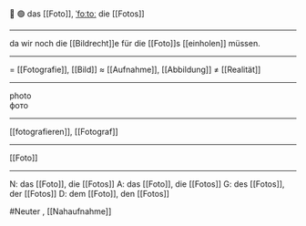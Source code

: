 📸 🟢 das [[Foto]], [ˈfoːtoː](https://youglish.com/pronounce/Foto/german)
die [[Fotos]]

---
da wir noch die [[Bildrecht]]e für die [[Foto]]s [[einholen]] müssen.


---
= [[Fotografie]], [[Bild]]
≈ [[Aufnahme]], [[Abbildung]]
≠ [[Realität]]

---
photo  
фото

---
[[fotografieren]], [[Fotograf]]

---
[[Foto]]


---
N: das [[Foto]], die [[Fotos]]
A: das [[Foto]], die [[Fotos]]
G: des [[Fotos]], der [[Fotos]]
D: dem [[Foto]], den [[Fotos]]


#Neuter , [[Nahaufnahme]]